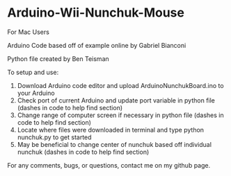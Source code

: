 # Arduino-Wii-Nunchuk-Mouse

For Mac Users

Arduino Code based off of example online by Gabriel Bianconi

Python file created by Ben Teisman

To setup and use:
  1. Download Arduino code editor and upload ArduinoNunchukBoard.ino to your Arduino
  2. Check port of current Arduino and update port variable in python file (dashes in code to help find section)
  3. Change range of computer screen if necessary in python file (dashes in code to help find section)
  4. Locate where files were downloaded in terminal and type python nunchuk.py to get started
  5. May be beneficial to change center of nunchuk based off individual nunchuk (dashes in code to help find section)
  
For any comments, bugs, or questions, contact me on my github page.
  
